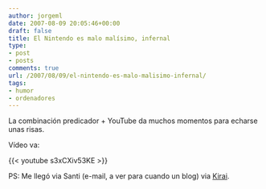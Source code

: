 ```yaml
---
author: jorgeml
date: 2007-08-09 20:05:46+00:00
draft: false
title: El Nintendo es malo malísimo, infernal
type: 
- post
- posts
comments: true
url: /2007/08/09/el-nintendo-es-malo-malisimo-infernal/
tags:
- humor
- ordenadores
---
```


La combinación predicador + YouTube da muchos momentos para echarse unas risas.

Vídeo va:

{{< youtube s3xCXiv53KE >}}

PS: Me llegó via Santi (e-mail, a ver para cuando un blog) via [Kirai](http://www.kirainet.com/nintendo-tiene-tratos-con-el-diablo/).
